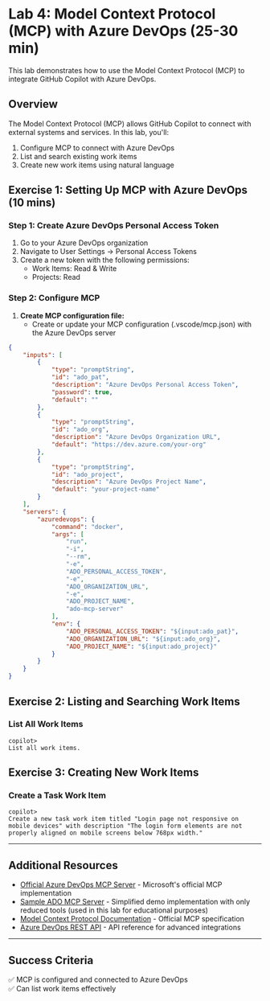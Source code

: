 # Lab 4: Model Context Protocol (MCP) with Azure DevOps (25-30 min)

This lab demonstrates how to use the Model Context Protocol (MCP) to integrate GitHub Copilot with Azure DevOps.

## Overview

The Model Context Protocol (MCP) allows GitHub Copilot to connect with external systems and services. In this lab, you'll:

1. Configure MCP to connect with Azure DevOps
2. List and search existing work items
3. Create new work items using natural language

## Exercise 1: Setting Up MCP with Azure DevOps (10 mins)

### Step 1: Create Azure DevOps Personal Access Token

1. Go to your Azure DevOps organization
2. Navigate to User Settings → Personal Access Tokens
3. Create a new token with the following permissions:
   - Work Items: Read & Write
   - Projects: Read

### Step 2: Configure MCP

1. **Create MCP configuration file:**
   - Create or update your MCP configuration (.vscode/mcp.json) with the Azure DevOps server 

```json
{
    "inputs": [
        {
            "type": "promptString",
            "id": "ado_pat",
            "description": "Azure DevOps Personal Access Token",
            "password": true,
            "default": ""
        },
        {
            "type": "promptString",
            "id": "ado_org",
            "description": "Azure DevOps Organization URL",
            "default": "https://dev.azure.com/your-org"
        },
        {
            "type": "promptString",
            "id": "ado_project",
            "description": "Azure DevOps Project Name",
            "default": "your-project-name"
        }
    ],
    "servers": {
        "azuredevops": {
            "command": "docker",
            "args": [
                "run",
                "-i",
                "--rm",
                "-e",
                "ADO_PERSONAL_ACCESS_TOKEN",
                "-e",
                "ADO_ORGANIZATION_URL",
                "-e",
                "ADO_PROJECT_NAME",
                "ado-mcp-server"
            ],
            "env": {
                "ADO_PERSONAL_ACCESS_TOKEN": "${input:ado_pat}",
                "ADO_ORGANIZATION_URL": "${input:ado_org}",
                "ADO_PROJECT_NAME": "${input:ado_project}"
            }
        }
    }
}
```

## Exercise 2: Listing and Searching Work Items

### List All Work Items

```
copilot>
List all work items.
```
## Exercise 3: Creating New Work Items 

### Create a Task Work Item

```
copilot>
Create a new task work item titled "Login page not responsive on mobile devices" with description "The login form elements are not properly aligned on mobile screens below 768px width."
```

---

## Additional Resources

- [Official Azure DevOps MCP Server](https://github.com/microsoft/azure-devops-mcp) - Microsoft's official MCP implementation
- [Sample ADO MCP Server](https://github.com/aymenfurter/ado-mcp-server-python) - Simplified demo implementation with only reduced tools (used in this lab for educational purposes)
- [Model Context Protocol Documentation](https://modelcontextprotocol.io/) - Official MCP specification
- [Azure DevOps REST API](https://docs.microsoft.com/en-us/rest/api/azure/devops/) - API reference for advanced integrations

---

## Success Criteria

✅ MCP is configured and connected to Azure DevOps  
✅ Can list work items effectively  